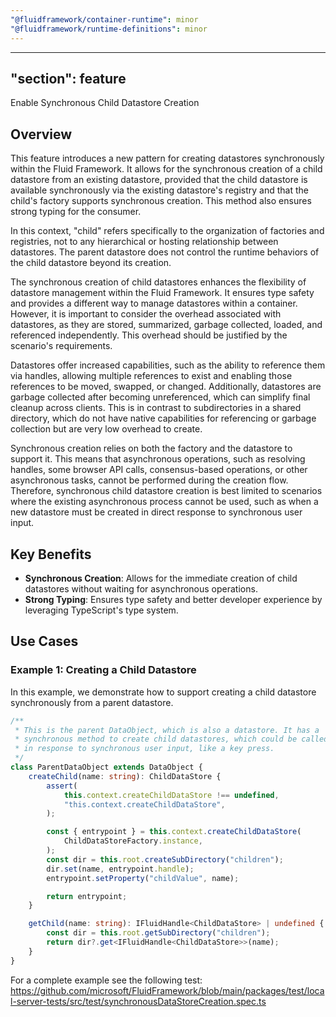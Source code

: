 ```yaml
---
"@fluidframework/container-runtime": minor
"@fluidframework/runtime-definitions": minor
---
```

---
"section": feature
---

Enable Synchronous Child Datastore Creation

## Overview

This feature introduces a new pattern for creating datastores synchronously within the Fluid Framework. It allows for the synchronous creation of a child datastore from an existing datastore, provided that the child datastore is available synchronously via the existing datastore's registry and that the child's factory supports synchronous creation. This method also ensures strong typing for the consumer.

In this context, "child" refers specifically to the organization of factories and registries, not to any hierarchical or hosting relationship between datastores. The parent datastore does not control the runtime behaviors of the child datastore beyond its creation.

The synchronous creation of child datastores enhances the flexibility of datastore management within the Fluid Framework. It ensures type safety and provides a different way to manage datastores within a container. However, it is important to consider the overhead associated with datastores, as they are stored, summarized, garbage collected, loaded, and referenced independently. This overhead should be justified by the scenario's requirements.

Datastores offer increased capabilities, such as the ability to reference them via handles, allowing multiple references to exist and enabling those references to be moved, swapped, or changed. Additionally, datastores are garbage collected after becoming unreferenced, which can simplify final cleanup across clients. This is in contrast to subdirectories in a shared directory, which do not have native capabilities for referencing or garbage collection but are very low overhead to create.

Synchronous creation relies on both the factory and the datastore to support it. This means that asynchronous operations, such as resolving handles, some browser API calls, consensus-based operations, or other asynchronous tasks, cannot be performed during the creation flow. Therefore, synchronous child datastore creation is best limited to scenarios where the existing asynchronous process cannot be used, such as when a new datastore must be created in direct response to synchronous user input.

## Key Benefits

- **Synchronous Creation**: Allows for the immediate creation of child datastores without waiting for asynchronous operations.
- **Strong Typing**: Ensures type safety and better developer experience by leveraging TypeScript's type system.

## Use Cases

### Example 1: Creating a Child Datastore

In this example, we demonstrate how to support creating a child datastore synchronously from a parent datastore.

```typescript
/**
 * This is the parent DataObject, which is also a datastore. It has a
 * synchronous method to create child datastores, which could be called
 * in response to synchronous user input, like a key press.
 */
class ParentDataObject extends DataObject {
	createChild(name: string): ChildDataStore {
		assert(
			this.context.createChildDataStore !== undefined,
			"this.context.createChildDataStore",
		);

		const { entrypoint } = this.context.createChildDataStore(
			ChildDataStoreFactory.instance,
		);
		const dir = this.root.createSubDirectory("children");
		dir.set(name, entrypoint.handle);
		entrypoint.setProperty("childValue", name);

		return entrypoint;
	}

	getChild(name: string): IFluidHandle<ChildDataStore> | undefined {
		const dir = this.root.getSubDirectory("children");
		return dir?.get<IFluidHandle<ChildDataStore>>(name);
	}
}
```

For a complete example see the following test:
https://github.com/microsoft/FluidFramework/blob/main/packages/test/local-server-tests/src/test/synchronousDataStoreCreation.spec.ts
